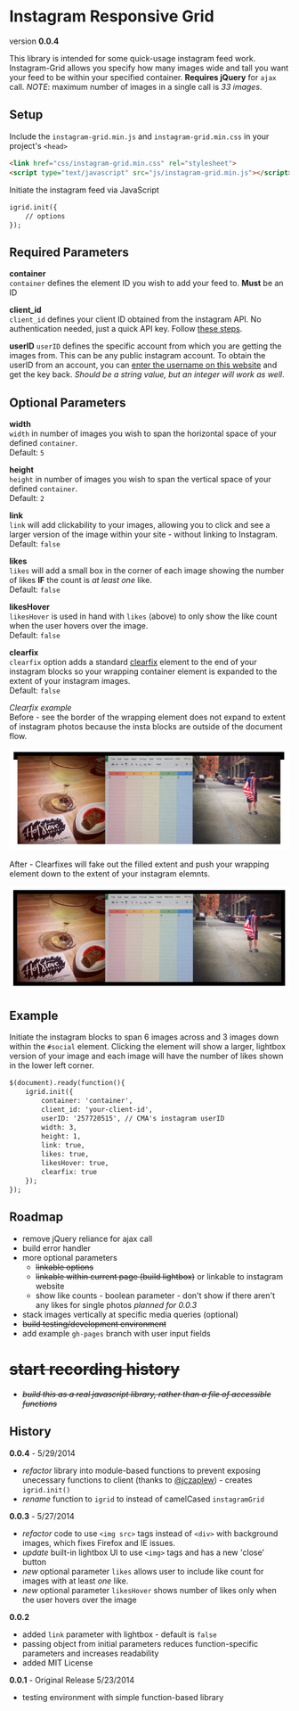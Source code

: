 Instagram Responsive Grid
=========================

version **0.0.4**

This library is intended for some quick-usage instagram feed work. Instagram-Grid allows you specify how many images wide and tall you want your feed to be within your specified container. **Requires jQuery** for `ajax` call. *NOTE*: maximum number of images in a single call is *33 images*.

## Setup

Include the `instagram-grid.min.js` and `instagram-grid.min.css` in your project's `<head>`

```HTML
<link href="css/instagram-grid.min.css" rel="stylesheet">
<script type="text/javascript" src="js/instagram-grid.min.js"></script>
```

Initiate the instagram feed via JavaScript

```JS
igrid.init({
	// options
});
```

## Required Parameters

**container**   
`container` defines the element ID you wish to add your feed to. **Must** be an ID

**client_id**   
`client_id` defines your client ID obtained from the instagram API. No authentication needed, just a quick API key. Follow [these steps](https://github.com/svmatthews/instagram-access-token-generation).

**userID**
`userID` defines the specific account from which you are getting the images from. This can be any public instagram account. To obtain the userID from an account, you can [enter the username on this website](http://jelled.com/instagram/lookup-user-id#) and get the key back. *Should be a string value, but an integer will work as well*.

## Optional Parameters

**width**   
`width` in number of images you wish to span the horizontal space of your defined `container`.   
Default: `5`

**height**   
`height` in number of images you wish to span the vertical space of your defined `container`.   
Default: `2`

**link**   
`link` will add clickability to your images, allowing you to click and see a larger version of the image within your site - without linking to Instagram.   
Default: `false`

**likes**   
`likes` will add a small box in the corner of each image showing the number of likes **IF** the count is *at least one* like.   
Default: `false`

**likesHover**   
`likesHover` is used in hand with `likes` (above) to only show the like count when the user hovers over the image.   
Default: `false`

**clearfix**   
`clearfix` option adds a standard [clearfix](http://nicolasgallagher.com/micro-clearfix-hack/) element to the end of your instagram blocks so your wrapping container element is expanded to the extent of your instagram images.   
Default: `false`

*Clearfix example*   
Before - see the border of the wrapping element does not expand to extent of instagram photos because the insta blocks are outside of the document flow.

![Instagram elements without a clearfix](img/clearfix-before.png)

After - Clearfixes will fake out the filled extent and push your wrapping element down to the extent of your instagram elemnts.

![Instagram elements with a clearfix enabled](img/clearfix-after.png)

## Example

Initiate the instagram blocks to span 6 images across and 3 images down within the `#social` element. Clicking the element will show a larger, lightbox version of your image and each image will have the number of likes shown in the lower left corner.

```JS
$(document).ready(function(){
	igrid.init({
		container: 'container',
		client_id: 'your-client-id',
		userID: '257720515', // CMA's instagram userID
		width: 3,
		height: 1,
		link: true,
		likes: true,
		likesHover: true,
		clearfix: true
	});
});
```

## Roadmap

* remove jQuery reliance for ajax call
* build error handler
* more optional parameters
	* ~~linkable options~~
	* ~~linkable within current page (build lightbox)~~ or linkable to instagram website
	* show like counts - boolean parameter - don't show if there aren't any likes for single photos *planned for 0.0.3*
* stack images vertically at specific media queries (optional)
* ~~build testing/development environment~~
* add example `gh-pages` branch with user input fields
# ~~start recording history~~
* ~~*build this as a real javascript library, rather than a file of accessible functions*~~

## History

**0.0.4** - 5/29/2014

* *refactor* library into module-based functions to prevent exposing unecessary functions to client (thanks to [@jczaplew](https://github.com/jczaplew)) - creates `igrid.init()`
* *rename* function to `igrid` to instead of camelCased `instagramGrid`

**0.0.3** - 5/27/2014

* *refactor* code to use `<img src>` tags instead of `<div>` with background images, which fixes Firefox and IE issues.
* *update* built-in lightbox UI to use `<img>` tags and has a new 'close' button
* *new* optional parameter `likes` allows user to include like count for images with at least *one* like.
* *new* optional parameter `likesHover` shows number of likes only when the user hovers over the image

**0.0.2**

* added `link` parameter with lightbox - default is `false`
* passing object from initial parameters reduces function-specific parameters and increases readability
* added MIT License

**0.0.1** - Original Release 5/23/2014

* testing environment with simple function-based library
